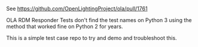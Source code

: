 See https://github.com/OpenLightingProject/ola/pull/1761

OLA RDM Responder Tests don't find the test names on Python 3 using the method that worked fine on Python 2 for years.

This is a simple test case repo to try and demo and troubleshoot this.
